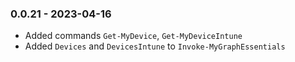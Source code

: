 ﻿### 0.0.21 - 2023-04-16

- Added commands `Get-MyDevice`, `Get-MyDeviceIntune`
- Added `Devices` and `DevicesIntune` to `Invoke-MyGraphEssentials`